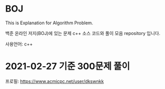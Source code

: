 # BOJ
This is Explanation for Algorithm Problem.

백준 온라인 저지(BOJ)에 있는 문제 c++ 소스 코드와 풀이 모음 repository 입니다.

사용언어: c++

# 2021-02-27 기준 300문제 풀이
프로필: https://www.acmicpc.net/user/dkswnkk
